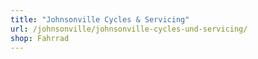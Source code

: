 ```yaml
---
title: "Johnsonville Cycles & Servicing"
url: /johnsonville/johnsonville-cycles-und-servicing/
shop: Fahrrad
---
```

